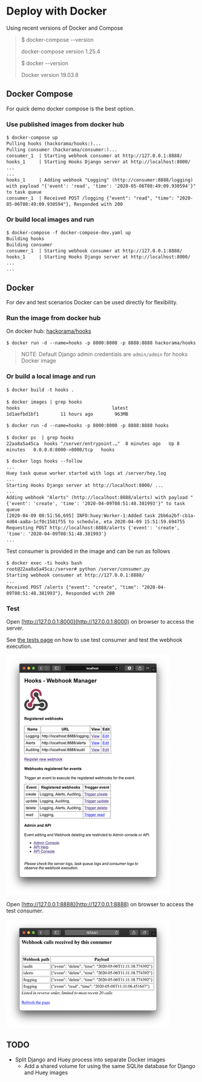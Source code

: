 # Deploy with Docker

Using recent versions of Docker and Compose

> $ docker-compose --version
>
> docker-compose version 1.25.4
>
> $ docker --version
>
> Docker version 19.03.8

## Docker Compose

For quick demo docker compose is the best option.

### Use published images from docker hub

```shell script
$ docker-compose up
Pulling hooks (hackorama/hooks:)...
Pulling consumer (hackorama/consumer:)...
consumer_1  | Starting webhook consumer at http://127.0.0.1:8888/
hooks_1     | Starting Hooks Django server at http://localhost:8000/ ...
...
hooks_1     | Adding webhook "Logging" (http://consumer:8888/logging) with payload "{'event': 'read', 'time': '2020-05-06T08:49:09.930594'}" to task queue
consumer_1  | Received POST /logging {"event": "read", "time": "2020-05-06T08:49:09.930594"}, Responded with 200

```

### Or build local images and run

```shell script
$ docker-compose -f docker-compose-dev.yaml up
Building hooks
Building consumer
consumer_1  | Starting webhook consumer at http://127.0.0.1:8888/
hooks_1     | Starting Hooks Django server at http://localhost:8000/ ...
...
```


## Docker

For dev and test scenarios Docker can be used directly for flexibility.

### Run the image from docker hub

On docker hub: [hackorama/hooks](https://hub.docker.com/r/hackorama/hooks)

```shell script
$ docker run -d --name=hooks -p 8000:8000 -p 8888:8888 hackorama/hooks
```

> NOTE: Default Django admin credentials are `admin/admin` for hooks Docker image

### Or build a local image and run

```shell script
$ docker build -t hooks .

$ docker images | grep hooks
hooks                                  latest              1d1aefbd1bf1        11 hours ago        963MB

```

```shell script
$ docker run -d --name=hooks -p 8000:8000 -p 8888:8888 hooks

$ docker ps  | grep hooks
22aa8a5a45ca  hooks "/server/entrypoint.…"  8 minutes ago   Up 8 minutes   0.0.0.0:8000->8000/tcp   hooks
```

```shell script
$ docker logs hooks --follow
...
Huey task queue worker started with logs at /server/hey.log
...
Starting Hooks Django server at http://localhost:8000/ ...
...
Adding webhook "Alerts" (http://localhost:8888/alerts) with payload "{'event': 'create', 'time': '2020-04-09T08:51:48.381993'}" to task queue
[2020-04-09 08:51:56,695] INFO:huey:Worker-1:Added task 2bb6a2bf-cb1a-4d04-aa8a-1cf0c1581f55 to schedule, eta 2020-04-09 15:51:59.694755
Requesting POST http://localhost:8888/alerts {'event': 'create', 'time': '2020-04-09T08:51:48.381993'}
...

```

Test consumer is provided in the image and can be run as follows 

```shell script
$ docker exec -ti hooks bash
root@22aa8a5a45ca:/server# python /server/consumer.py
Starting webhook consumer at http://127.0.0.1:8888/
...
Received POST /alerts {"event": "create", "time": "2020-04-09T08:51:48.381993"}, Responded with 200

```

### Test

Open [http://127.0.0.1:8000](http://127.0.0.1:8000) on browser to access the server.

See [the tests page](tests.md) on how to use test consumer and test the webhook execution.

![Main web page](screenshots/webhook-app.png)

Open [http://127.0.0.1:8888](http://127.0.0.1:8888) on browser to access the test consumer.

![Test consumer](screenshots/consumer.png)



## TODO

- Split Django and Huey process into separate Docker images
  - Add a shared volume for using the same SQLite database for Django and Huey images
